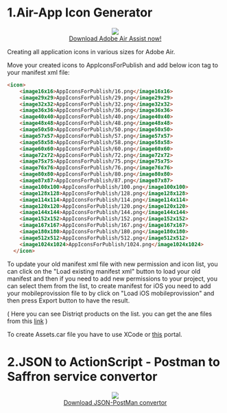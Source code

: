 # 1.Air-App Icon Generator

<p  align="center"><a href="https://github.com/SaffronCode/Adobe-Air-Assistant/raw/master/build/AppGenerator.air"><img src=https://github.com/SaffronCode/Adobe-Air-Assistant/blob/master/src/AppIconsForPublish/128.png?raw=true"/><br>Download Adobe Air Assist now!</a></p>

Creating all application icons in various sizes for Adobe Air.

Move your created icons to AppIconsForPublish and add below icon tag to your manifest xml file:

```html
<icon>
    <image16x16>AppIconsForPublish/16.png</image16x16>
    <image29x29>AppIconsForPublish/29.png</image29x29>
    <image32x32>AppIconsForPublish/32.png</image32x32>
    <image36x36>AppIconsForPublish/36.png</image36x36>
    <image40x40>AppIconsForPublish/40.png</image40x40>
    <image48x48>AppIconsForPublish/48.png</image48x48>
    <image50x50>AppIconsForPublish/50.png</image50x50>
    <image57x57>AppIconsForPublish/57.png</image57x57>
    <image58x58>AppIconsForPublish/58.png</image58x58>
    <image60x60>AppIconsForPublish/60.png</image60x60>
    <image72x72>AppIconsForPublish/72.png</image72x72>
    <image75x75>AppIconsForPublish/75.png</image75x75>
    <image76x76>AppIconsForPublish/76.png</image76x76>
    <image80x80>AppIconsForPublish/80.png</image80x80>
    <image87x87>AppIconsForPublish/87.png</image87x87>
    <image100x100>AppIconsForPublish/100.png</image100x100>
    <image128x128>AppIconsForPublish/128.png</image128x128>
    <image114x114>AppIconsForPublish/114.png</image114x114>
    <image120x120>AppIconsForPublish/120.png</image120x120>
    <image144x144>AppIconsForPublish/144.png</image144x144>
    <image152x152>AppIconsForPublish/152.png</image152x152>
    <image167x167>AppIconsForPublish/167.png</image167x167>
    <image180x180>AppIconsForPublish/180.png</image180x180>
    <image512x512>AppIconsForPublish/512.png</image512x512>
    <image1024x1024>AppIconsForPublish/1024.png</image1024x1024>
  </icon>
```

To update your old manifest xml file with new permission and icon list, you can click on the "Load existing manifest xml" button to load your old manifest and then if you need to add new permissions to your project, you can select them from the list, to create manifest for iOS you need to add your mobileprovission file to by click on "Load iOS mobileprovission" and then press Export button to have the result.

( Here you can see Distriqt products on the list. you can get the ane files from this <a href="https://airnativeextensions.com/extensions">link</a> )

To create Assets.car file you have to use XCode or <a href="http://www.applicationloader.net/appuploader/icontool.php">this</a> portal.

# 2.JSON to ActionScript - Postman to Saffron service convertor
<p  align="center"><a href="https://github.com/SaffronCode/Adobe-Air-Assistant/raw/master/build/PostMan-JSON-Creator.exe"><img src="https://github.com/SaffronCode/Adobe-Air-Assistant/blob/master/jsnon-postman/AppIconsForPublish/128.png?raw=true" align="center"/><br>Download JSON-PostMan convertor</a></p>
